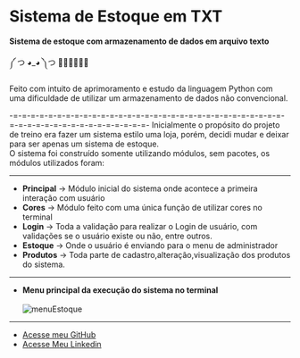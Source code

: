 # Sistema de Estoque em TXT
 **Sistema de estoque com armazenamento de dados em arquivo texto**

༼ つ ◕_◕ ༽つ 🐍🐍🐍🐍🐍🐍


Feito com intuito de aprimoramento e estudo da linguagem Python com uma dificuldade de utilizar um armazenamento de dados não convencional.
                                                                                               
-=-=-=-=-=-=-=-=-=-=-=-=-=-=-=-=-=-=-=-=-=-=-=-=-=-=-=-=-=-=-=-=-=-=-=-=-=-=-=-=-=-=-=-=-=-=-=-
Inicialmente o propósito do projeto de treino era fazer um sistema estilo uma loja, porém, decidi mudar e deixar para ser apenas um sistema de estoque.<br/>
O sistema foi construído somente utilizando módulos, sem pacotes, os módulos utilizados foram:
_______________________________________________________________________________________________________________________
* **Principal** → Módulo inicial do sistema onde acontece a primeira interação com usuário<br/>
* **Cores** → Módulo feito com uma única função de utilizar cores no terminal<br/>
* **Login** → Toda a validação para realizar o Login de usuário, com validações se o usuário existe ou não, entre outros.<br/>
* **Estoque** → Onde o usuário é enviando para o menu de administrador<br/>
* **Produtos** → Toda parte de cadastro,alteração,visualização dos produtos do sistema.
_______________________________________________________________________________________________________________________

* **Menu principal da execução do sistema no terminal**<br/><br/>
![menuEstoque](https://user-images.githubusercontent.com/89090315/178354375-c8ec7689-a48f-41c3-ad3c-319d9f2fd397.png)
_______________________________________________________________________________________________________________________

* [Acesse meu GitHub](https://github.com/alexandremariano4)
* [Acesse Meu Linkedin](https://www.linkedin.com/in/alexandre-mariano4/)
